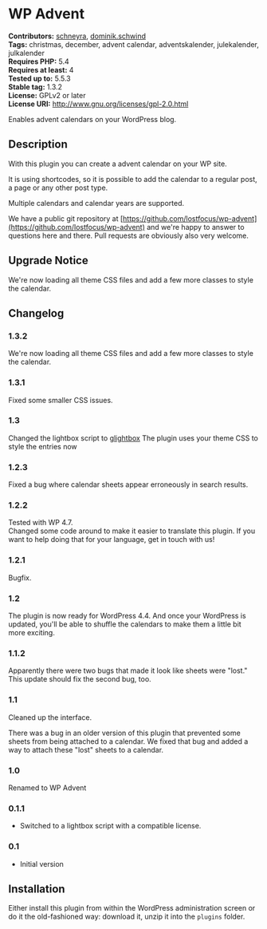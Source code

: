 # WP Advent 
**Contributors:** [schneyra](https://profiles.wordpress.org/schneyra), [dominik.schwind](https://profiles.wordpress.org/dominikschwind-1)  
**Tags:** christmas, december, advent calendar, adventskalender, julekalender, julkalender  
**Requires PHP:** 5.4  
**Requires at least:** 4  
**Tested up to:** 5.5.3  
**Stable tag:** 1.3.2  
**License:** GPLv2 or later  
**License URI:** http://www.gnu.org/licenses/gpl-2.0.html  

Enables advent calendars on your WordPress blog.


## Description 
With this plugin you can create a advent calendar on your WP site.

It is using shortcodes, so it is possible to add the calendar to a regular post, a page or any other post type.

Multiple calendars and calendar years are supported.

We have a public git repository at [https://github.com/lostfocus/wp-advent](https://github.com/lostfocus/wp-advent) and we're happy to answer to questions here and there.
Pull requests are obviously also very welcome.


## Upgrade Notice 
We're now loading all theme CSS files and add a few more classes to style the calendar.


## Changelog 

### 1.3.2
We're now loading all theme CSS files and add a few more classes to style the calendar.

### 1.3.1
Fixed some smaller CSS issues.

### 1.3 
Changed the lightbox script to [glightbox](https://github.com/mcstudios/glightbox)
The plugin uses your theme CSS to style the entries now


### 1.2.3 
Fixed a bug where calendar sheets appear erroneously in search results.


### 1.2.2 
Tested with WP 4.7.  
Changed some code around to make it easier to translate this plugin. If you want to help doing that for your language, get in touch with us!


### 1.2.1 
Bugfix.


### 1.2 
The plugin is now ready for WordPress 4.4.
And once your WordPress is updated, you'll be able to shuffle the calendars to make them a little bit more exciting.


### 1.1.2 
Apparently there were two bugs that made it look like sheets were "lost." This update should fix the second bug, too.


### 1.1 
Cleaned up the interface.

There was a bug in an older version of this plugin that prevented some sheets from being attached to a calendar.
We fixed that bug and added a way to attach these "lost" sheets to a calendar.


### 1.0 
Renamed to WP Advent


### 0.1.1 
* Switched to a lightbox script with a compatible license.


### 0.1 
* Initial version


## Installation 
Either install this plugin from within the WordPress administration screen or do it the old-fashioned way: download it, unzip it into the `plugins` folder.
